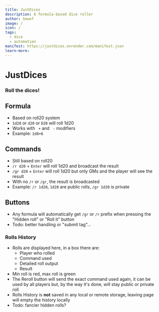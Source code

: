 ```yaml
---
title: JustDices
description: A formula-based dice roller
author: Sewef
image: /
icon: / 
tags:
  - dice
  - automation
manifest: https://justdices.onrender.com/manifest.json
learn-more: 
---
```



# JustDices

### Roll the dices!

## Formula
* Based on roll20 system
* `1d20` or `d20` or `D20` will roll 1d20
* Works with ` +` and ` -` modifiers
* Example: `1d8+6`

## Commands
* Still based on roll20
* `/r d20` + `Enter` will roll 1d20 and broadcast the result
* `/gr d20` + `Enter` will roll 1d20 but only GMs and the player will see the result
* With no `/r` or `/gr`, the result is broadcasted
* Example: `/r 1d20`, `1d20` are public rolls, `/gr 1d20` is private

## Buttons
* Any formula will automatically get `/gr` or `/r` prefix when pressing the "Hidden roll" or "Roll it" button
* Todo: better handling or "submit tag"...

### Rolls History

* Rolls are displayed here, in a box there are:
  - Player who rolled
  - Command used
  - Detailed roll output
  - Result
* Min roll is red, max roll is green
* The Reroll button will send the exact command used again, it can be used by all players but, by the way it's done, will stay public or private roll
* Rolls History is **not** saved in any local or remote storage, leaving page will empty the history locally
* Todo: fancier hidden rolls?